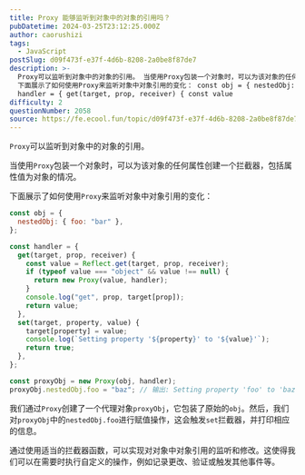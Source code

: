 ```yaml
---
title: Proxy 能够监听到对象中的对象的引用吗？
pubDatetime: 2024-03-25T23:12:25.000Z
author: caorushizi
tags:
  - JavaScript
postSlug: d09f473f-e37f-4d6b-8208-2a0be8f87de7
description: >-
  Proxy可以监听到对象中的对象的引用。 当使用Proxy包装一个对象时，可以为该对象的任何属性创建一个拦截器，包括属性值为对象的情况。
  下面展示了如何使用Proxy来监听对象中对象引用的变化： const obj = { nestedObj: { foo: 'bar' } } const
  handler = { get(target, prop, receiver) { const value
difficulty: 2
questionNumber: 2058
source: https://fe.ecool.fun/topic/d09f473f-e37f-4d6b-8208-2a0be8f87de7
---
```


`Proxy`可以监听到对象中的对象的引用。

当使用`Proxy`包装一个对象时，可以为该对象的任何属性创建一个拦截器，包括属性值为对象的情况。

下面展示了如何使用`Proxy`来监听对象中对象引用的变化：

```javascript
const obj = {
  nestedObj: { foo: "bar" },
};

const handler = {
  get(target, prop, receiver) {
    const value = Reflect.get(target, prop, receiver);
    if (typeof value === "object" && value !== null) {
      return new Proxy(value, handler);
    }
    console.log("get", prop, target[prop]);
    return value;
  },
  set(target, property, value) {
    target[property] = value;
    console.log(`Setting property '${property}' to '${value}'`);
    return true;
  },
};

const proxyObj = new Proxy(obj, handler);
proxyObj.nestedObj.foo = "baz"; // 输出: Setting property 'foo' to 'baz'
```

我们通过`Proxy`创建了一个代理对象`proxyObj`，它包装了原始的`obj`。然后，我们对`proxyObj`中的`nestedObj.foo`进行赋值操作，这会触发`set`拦截器，并打印相应的信息。

通过使用适当的拦截器函数，可以实现对对象中对象引用的监听和修改。这使得我们可以在需要时执行自定义的操作，例如记录更改、验证或触发其他事件等。
